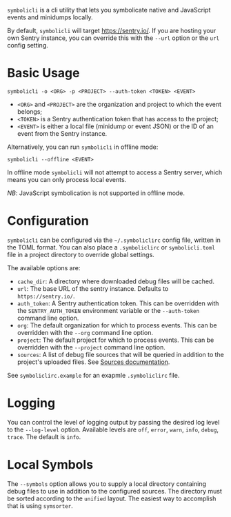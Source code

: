 `symbolicli` is a cli utility that lets you symbolicate native and JavaScript events and minidumps locally.

By default, `symbolicli` will target https://sentry.io/. If you are hosting your own
Sentry instance, you can override this with the `--url` option or the `url` config setting.

# Basic Usage
```
symbolicli -o <ORG> -p <PROJECT> --auth-token <TOKEN> <EVENT>
```

* `<ORG>` and `<PROJECT>` are the organization and project to which the event belongs;
* `<TOKEN>` is a Sentry authentication token that has access to the project;
* `<EVENT>` is either a local file (minidump or event JSON) or the ID of an event from the Sentry instance.

Alternatively, you can run `symbolicli` in offline mode:
```
symbolicli --offline <EVENT>
```

In offline mode `symbolicli` will not attempt to access a Sentry server, which means you can only
process local events.

*NB*: JavaScript symbolication is not supported in offline mode.

# Configuration

`symbolicli` can be configured via the `~/.symboliclirc` config file, written in the TOML format.
You can also place a `.symboliclirc` or `symbolicli.toml` file in a project directory to override
global settings.

The available options are:

* `cache_dir`: A directory where downloaded debug files will be cached.
* `url`: The base URL of the sentry instance. Defaults to `https://sentry.io/`.
* `auth_token`: A Sentry authentication token. This can be overridden with the `SENTRY_AUTH_TOKEN`
  environment variable or the `--auth-token` command line option.
* `org`: The default organization for which to process events. This can be overridden with the `--org`
  command line option.
* `project`: The default project for which to process events. This can be overridden with the `--project`
  command line option.
* `sources`: A list of debug file sources that will be queried in addition to the project's uploaded
  files. See [Sources documentation](../../docs/api/index.md#sources).

See `symboliclirc.example` for an exapmle `.symboliclirc` file.

# Logging
You can control the level of logging output by passing the desired log level to the `--log-level` option.
Available levels are `off`, `error`, `warn`, `info`, `debug`, `trace`. The default is `info`.

# Local Symbols
The `--symbols` option allows you to supply a local directory containing debug files to use
in addition to the configured sources. The directory must be sorted according to the
`unified` layout. The easiest way to accomplish that is using `symsorter`.
